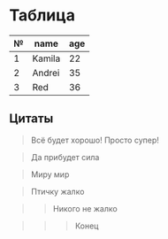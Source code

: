 # Таблица
№|name|age
-|----|---
1|Kamila|22
2|Andrei|35
3|Red|36


## Цитаты
> Всё будет хорошо! Просто супер!

> Да прибудет сила

> Миру мир

> Птичку жалко


>> Никого не жалко

>>>Конец
